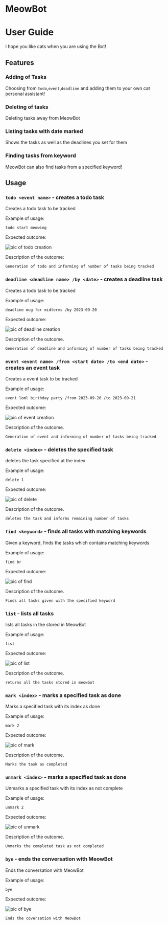 # MeowBot
# User Guide 
I hope you like cats when you are using the Bot!

## Features 

### Adding of Tasks

Choosing from `todo`,`event`,`deadline` and adding them to your own cat personal assistant!

### Deleting of tasks

Deleting tasks away from MeowBot

### Listing tasks with date marked

Shows the tasks as well as the deadlines you set for them 

### Finding tasks from keyword

MeowBot can also find tasks from a specified keyword!

## Usage

### `todo <event name>` - creates a todo task

Creates a todo task to be tracked

Example of usage: 

`todo start meowing`

Expected outcome:

![pic of todo creation](./images/todo.png)


Description of the outcome:

```
Generation of todo and informing of number of tasks being tracked
```

### `deadline <deadline name> /by <date>` - creates a deadline task

Creates a todo task to be tracked

Example of usage:

`deadline mug for midterms /by 2023-09-20`

Expected outcome:

![pic of deadline creation](./images/deadline.png)


Description of the outcome.

```
Generation of deadline and informing of number of tasks being tracked
```

### `event <event name> /from <start date> /to <end date>` - creates an event task

Creates a event task to be tracked

Example of usage:

`event loml birthday party /from 2023-09-20 /to 2023-09-21`

Expected outcome:

![pic of event creation](./images/event.png)


Description of the outcome.

```
Generation of event and informing of number of tasks being tracked
```

### `delete <index>` - deletes the specified task

deletes the task specified at the index

Example of usage:

`delete 1`

Expected outcome:

![pic of delete](./images/delete.png)


Description of the outcome.

```
deletes the task and informs remaining number of tasks
```

### `find <keyword>` - finds all tasks with matching keywords

Given a keyword, finds the tasks which contains matching keywords

Example of usage:

`find br`

Expected outcome:

![pic of find](./images/find.png)


Description of the outcome.

```
Finds all tasks given with the specified keyword
```


### `list` - lists all tasks

lists all tasks in the stored in MeowBot

Example of usage:

`list`

Expected outcome:

![pic of list](./images/list.png)


Description of the outcome.

```
returns all the tasks stored in meowbot
```

### `mark <index>` - marks a specified task as done

Marks a specified task with its index as done

Example of usage:

`mark 2`

Expected outcome:

![pic of mark](./images/mark.png)


Description of the outcome.

```
Marks the task as completed
```

### `unmark <index>` - marks a specified task as done

Unmarks a specified task with its index as not complete

Example of usage:

`unmark 2`

Expected outcome:

![pic of unmark](./images/unmark.png)


Description of the outcome.

```
Unmarks the completed task as not completed
```


### `bye` - ends the conversation with MeowBot

Ends the conversation with MeowBot

Example of usage:

`bye`

Expected outcome:

![pic of bye](./images/bye.png)


```
Ends the coversation with MeowBot
```

